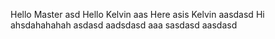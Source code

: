 Hello Master
asd
Hello
Kelvin
aas
Here asis Kelvin
aasdasd
Hi ahsdahahahah
asdasd
aadsdasd
aaa
sasdasd
aasdasd
